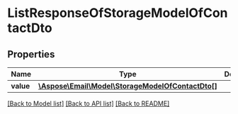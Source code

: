 # ListResponseOfStorageModelOfContactDto

## Properties
Name | Type | Description | Notes
------------ | ------------- | ------------- | -------------
**value** | [**\Aspose\Email\Model\StorageModelOfContactDto[]**](StorageModelOfContactDto.md) |  | [optional] 



[[Back to Model list]](README.md#documentation-for-models) [[Back to API list]](README.md#documentation-for-api-endpoints) [[Back to README]](README.md)


